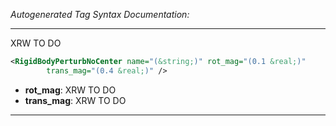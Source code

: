 <!-- THIS IS AN AUTOGENERATED FILE: Don't edit it directly, instead change the schema definition in the code itself. -->

_Autogenerated Tag Syntax Documentation:_

---
XRW TO DO

```xml
<RigidBodyPerturbNoCenter name="(&string;)" rot_mag="(0.1 &real;)"
        trans_mag="(0.4 &real;)" />
```

-   **rot_mag**: XRW TO DO
-   **trans_mag**: XRW TO DO

---
